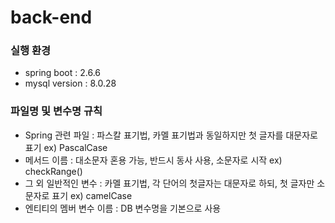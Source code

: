 # back-end


### 실행 환경
- spring boot : 2.6.6
- mysql version : 8.0.28

### 파일명 및 변수명 규칙
- Spring 관련 파일 : 파스칼 표기법, 카멜 표기법과 동일하지만 첫 글자를 대문자로 표기 ex) PascalCase
- 메서드 이름 : 대소문자 혼용 가능, 반드시 동사 사용, 소문자로 시작 ex) checkRange()
- 그 외 일반적인 변수 : 카멜 표기법, 각 단어의 첫글자는 대문자로 하되, 첫 글자만 소문자로 표기 ex) camelCase 
- 엔티티의 멤버 변수 이름 : DB 변수명을 기본으로 사용
